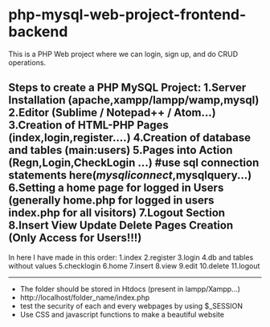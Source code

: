 # php-mysql-web-project-frontend-backend
This is a PHP Web project where we can login, sign up, and do CRUD operations.

Steps to create a PHP MySQL Project:
1.Server Installation (apache,xampp/lampp/wamp,mysql)
2.Editor (Sublime / Notepad++ / Atom...)
3.Creation of HTML-PHP Pages (index,login,register....)
4.Creation of database and tables (main:users)
5.Pages into Action (Regn,Login,CheckLogin ...) #use sql connection statements here($mysqliconnect,$mysqlquery...)
6.Setting a home page for logged in Users (generally home.php for logged in users index.php for all visitors)
7.Logout Section
8.Insert View Update Delete Pages Creation (Only Access for Users!!!)
-----------------------------------------------------------------------------
In here I have made in this order:
1.index
2.register 
3.login 
4.db and tables without values
5.checklogin
6.home
7.insert
8.view
9.edit
10.delete
11.logout

-----------------------------------------------------------------------------
* The folder should be stored in Htdocs (present in lampp/Xampp...)
* http://localhost/folder_name/index.php
* test the security of each and every webpages by using $_SESSION
* Use CSS and javascript functions to make a beautiful website
